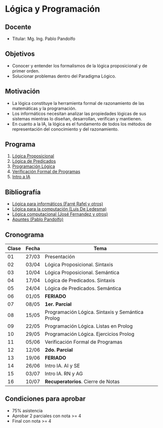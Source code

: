 # Lógica y Programación

## Docente

* Titular: Mg. Ing. Pablo Pandolfo

## Objetivos

* Conocer y entender los formalismos de la lógica proposicional y de primer orden.
* Solucionar problemas dentro del Paradigma Lógico.

## Motivación

* La lógica constituye la herramienta formal de razonamiento de las matemáticas y la programación.
* Los informáticos necesitan analizar las propiedades lógicas de sus sistemas mientras lo diseñan, desarrollan, verifican y mantienen.
* En cuanto a la IA, la lógica es el fundamento de todos los métodos de representación del conocimiento y del razonamiento.

## Programa

1. [Lógica Proposicional](doc/proposicional.md)
1. [Lógica de Predicados](doc/predicados.md)
1. [Programación Lógica](doc/prog-logica.md)
1. [Verificación Formal de Programas](doc/verificacion-formal.md)
1. [Intro a IA](doc/intro-ia.md)

## Bibliografía

* [Lógica para informáticos (Farré Rafel y otros)](biblio/)
* [Lógica para la computación (Luis De Ledesma)](biblio/)
* [Lógica computacional (José Fernandez y otros)](biblio/)
* [Apuntes (Pablo Pandolfo)](doc/)

## Cronograma

| **Clase** | **Fecha** | **Tema** |
| -- | -- | -- |
| 01 | 27/03 | Presentación |
| 02 | 03/04 | Lógica Proposicional. Sintaxis |
| 03 | 10/04 | Lógica Proposicional. Semántica |
| 04 | 17/04 | Lógica de Predicados. Sintaxis |
| 05 | 24/04 | Lógica de Predicados. Semántica |
| 06 | 01/05 | **FERIADO** |
| 07 | 08/05 | **1er. Parcial** |
| 08 | 15/05 | Programación Lógica. Sintaxis y Semántica Prolog |
| 09 | 22/05 | Programación Lógica. Listas en Prolog |
| 10 | 29/05 | Programación Lógica. Ejercicios Prolog |
| 11 | 05/06 | Verificación Formal de Programas |
| 12 | 12/06 | **2do. Parcial** |
| 13 | 19/06 | **FERIADO** |
| 14 | 26/06 | Intro IA. AI y SE |
| 15 | 03/07 | Intro IA. RN y AG|
| 16 | 10/07 | **Recuperatorios**. Cierre de Notas |

## Condiciones para aprobar

* 75% asistencia
* Aprobar 2 parciales con nota >= 4
* Final con nota >= 4
